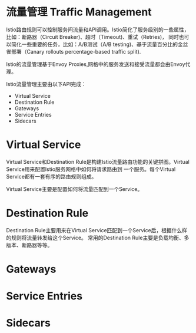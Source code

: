 # 流量管理 Traffic Management
Istio路由规则可以控制服务间流量和API调用。Istio简化了服务级别的一些属性，比如：断路器（Circuit Breaker)、超时（Timeout)、重试（Retries)，
同时也可以简化一些重要的任务，比如：A/B测试（A/B testing)、基于流量百分比的金丝雀部署（Canary rollouts percentage-based traffic split).

Istio的流量管理基于Envoy Proxies,网格中的服务发送和接受流量都会由Envoy代理。

Istio流量管理主要由以下API完成：
* Virtual Service
* Destination Rule
* Gateways
* Service Entries
* Sidecars

# Virtual Service
Virtual Service和Destination Rule是构建Istio流量路由功能的关键拼图。Virtual Service用来配置Istio服务网格中如何将请求路由到
一个服务。每个Virtual Service都有一套有序的路由规则组成。

Virtual Service主要是配置如何将流量匹配到一个Service。

# Destination Rule
Destination Rule主要用来在Virtual Service匹配到一个Service后，根据什么样的规则将流量转发给这个Service。
常用的Destination Rule主要是负载均衡、多版本、断路器等等。

# Gateways

# Service Entries

# Sidecars